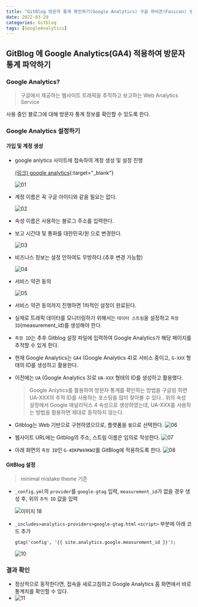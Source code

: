 ```yaml
---
title: "GitBlog 방문자 통계 확인하기(Google Analytics) 구글 파비콘(Favicon) 생성 및 적용하기"
date: 2022-03-29
categories: Gitblog
tags: [GoogleAnalytics]
---
```


GitBlog 에 Google Analytics(GA4) 적용하여 방문자 통계 파악하기
------

### Google Analytics? 
> 구글에서 제공하는 웹사이트 트래픽을 추적하고 보고하는 Web Analytics Service  

사용 중인 블로그에 대해 방문자 통계 정보를 확인할 수 있도록 한다.

### Google Analytics 설정하기

#### 가입 및 계정 생성

- google anlytics 사이트에 접속하여 계정 생성 및 설정 진행
  
  [(링크) google analytics](https://analytics.google.com/analytics/web/){:target="_blank"}
  
  ![01](https://user-images.githubusercontent.com/76153041/160599808-64fb41fd-4fd6-434a-8644-b0c05ccb6f4a.png)  

- 계정 이름은 꼭 구글 아이디와 같을 필요는 없다.  

  ![02](https://user-images.githubusercontent.com/76153041/160599811-2e24ba78-7b77-49e5-99c0-c05729717743.png)  

- 속성 이름은 사용하는 블로그 주소를 입력한다.  
- 보고 시간대 및 통화를 대한민국/원 으로 변경한다.  
  
  ![03](https://user-images.githubusercontent.com/76153041/160599820-648b14d2-62c1-4e85-978d-f2c8a4f69877.png)  

- 비즈니스 정보는 설정 안하여도 무방하다.(추후 변경 가능함)  
  
  ![04](https://user-images.githubusercontent.com/76153041/160599824-5246bf8a-c903-42e9-9a3d-3752094e19a7.png)  

- 서비스 약관 동의  

  ![05](https://user-images.githubusercontent.com/76153041/160599830-496811bb-d455-45c0-9598-8573bb8db175.png)  

- 서비스 약관 동의까지 진행하면 1차적인 설정이 완료된다.
- 실제로 트래픽 데이터를 모니터링하기 위해서는 `데이터 스트림`을 설정하고 `측정 ID`(measurement_id)를 생성해야 한다.
- `측정 ID`는 추후 Gitblog 설정 파일에 입력하여 Google Analytics가 해당 페이지를 추적할 수 있게 한다.
- 현재 Google Analytics는 `GA4` (Google Analytics 4)로 서비스 중이고, `G-XXX` 형태의 ID를 생성하고 활용한다.
- 이전에는 `UA` (Google Analytics 3)로 `UA-XXX` 형태의 ID를 생성하고 활용했다.  

  > Google Anlytics를 활용하여 방문자 통계를 확인하는 방법을 구글링 하면 UA-XXX의 추적 ID를 사용하는 포스팅을 많이 찾아볼 수 있다.. 위의 속성 설정에서 Google 애널리틱스 4 속성으로 생성하였는데, UA-XXX를 사용하는 방법을 활용하면 제대로 동작하지 않는다.  

- Gitblog는 Web 기반으로 구현하였으므로, 플랫폼을 `웹`으로 선택한다.
  ![06](https://user-images.githubusercontent.com/76153041/160599835-d09895c9-6a1d-46e2-a922-7f0912d1faf5.png)  

- 웹사이트 URL에는 Gitblog의 주소, 스트림 이름은 임의로 작성한다.
  ![07](https://user-images.githubusercontent.com/76153041/160599841-c37fe421-2e8d-4fae-8731-848e3548e59c.png)  

- 아래 화면의 `측정 ID`인 `G-4DKPW49KWZ`를 GitBlog에 적용하도록 한다.
  ![08](https://user-images.githubusercontent.com/76153041/160599844-e28d5077-03b5-48c9-aa88-171d0d01f5e2.png)  

#### GitBlog 설정

> minimal mistake theme 기준  

- `_config.yml`의 `provider`를 `google-gtag` 입력, `measurement_id`가 없을 경우 생성 후, 위의 `추적 ID` 값을 입력  

  ![이미지 18](https://user-images.githubusercontent.com/76153041/160604837-c3e9941b-2a9c-4216-9c90-f1913e8008b8.png)  

- `_includes>analytics-providers>google-gtag.html` `<script>` 부분에 아래 코드 추가
  ```html
  gtag('config', '{{ site.analytics.google.measurement_id }}');
  ```
  ![10](https://user-images.githubusercontent.com/76153041/160599852-a8f310a6-4c8d-4abc-b8bb-8801a240933e.png)  


### 결과 확인  

- 정상적으로 동작한다면, 접속을 새로고침하고 Google Analytics 홈 화면에서 바로 통계치를 확인할 수 있다.  
- 
  ![11](https://user-images.githubusercontent.com/76153041/160600107-010c5616-b57e-429f-98e2-f98998ef35e9.png)  
